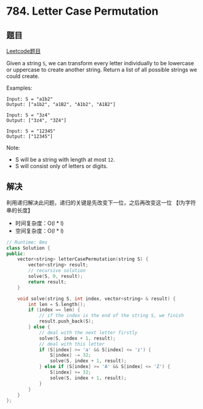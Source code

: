 # 784. Letter Case Permutation

## 题目
[Leetcode题目](https://leetcode.com/problems/letter-case-permutation/description/)

Given a string `S`, we can transform every letter individually to be lowercase or uppercase to create another string.  Return a list of all possible strings we could create.

Examples:
```
Input: S = "a1b2"
Output: ["a1b2", "a1B2", "A1b2", "A1B2"]

Input: S = "3z4"
Output: ["3z4", "3Z4"]

Input: S = "12345"
Output: ["12345"]
```
Note:

- S will be a string with length at most `12`.
- S will consist only of letters or digits.


## 解决
利用递归解决此问题，递归的关键是先改变下一位，之后再改变这一位
【l为字符串的长度】

- 时间复杂度：O(l * l)
- 空间复杂度：O(l * l)

```C++
// Runtime: 8ms
class Solution {
public:
    vector<string> letterCasePermutation(string S) {
        vector<string> result;
        // recursive solution
        solve(S, 0, result);
        return result;
    }

    void solve(string S, int index, vector<string> & result) {
        int len = S.length();
        if (index == len) {
            // if the index is the end of the string S, we finish
            result.push_back(S);
        } else {
            // deal with the next letter firstly
            solve(S, index + 1, result);
            // deal with this letter
            if (S[index] >= 'a' && S[index] <= 'z') {
                S[index] -= 32;
                solve(S, index + 1, result);
            } else if (S[index] >= 'A' && S[index] <= 'Z') {
                S[index] += 32;
                solve(S, index + 1, result);
            }
        }
    }
};
```